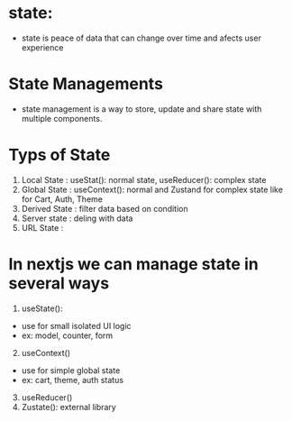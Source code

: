 
# state: 
- state is peace of data that can change over time and afects user experience
# State Managements
- state management is a way to store, update and share state with multiple components.

# Typs of State
1. Local State : useStat(): normal state, useReducer(): complex state
2. Global State : useContext(): normal and  Zustand for complex state like for Cart, Auth, Theme
3. Derived State : filter data based on condition
4. Server state : deling with data
5. URL State : 

# In nextjs we can manage state in several ways

1. useState(): 
- use for small isolated UI logic
- ex: model, counter, form

2. useContext()
- use for simple global state 
- ex: cart, theme, auth status

3. useReducer()
4. Zustate(): external library